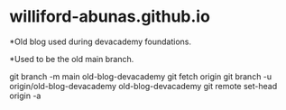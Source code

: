 # williford-abunas.github.io

*Old blog used during devacademy foundations.

*Used to be the old main branch.


  git branch -m main old-blog-devacademy
  git fetch origin
  git branch -u origin/old-blog-devacademy old-blog-devacademy
  git remote set-head origin -a
  
